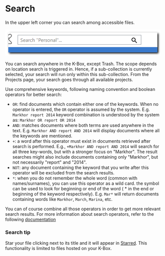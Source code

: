 # Search

In the upper left corner you can search among accessible files.

![search](../img/search.png)

You can search anywhere in the K-Box, except Trash. The scope depends on location search is triggered in. Hence, if a sub-collection is currently selected, your search will run only within this sub-collection. From the Projects page, your search goes through all available projects.

Use comprehensive keywords, following naming convention and boolean operators for better search:

- `OR`: find documents which contain either one of the keywords. When no operator is entered, the `OR` operator is assumed by the system. E.g. `Markhor report 2014` keyword combination is understood by the system as: `Markhor OR report OR 2014`
- `AND`: matches documents where both terms are used anywhere in the text. E.g. `Markhor AND report AND 2014` will display documents where all the keywords are mentioned.
- `+`: a word after this operator must exist in documents retrieved after search is performed. E.g., `+Markhor AND report AND 2014` will search for all three key-words, but with a stronger focus on "Markhor". The result searches might also include documents containing only "Markhor", but not necessarily "report" and "2014".
- `NOT`: any document containing the keyword that you write after this operator will be excluded from the search results.
- `*`: when you do not remember the whole word (common with names/surnames), you can use this operator as a wild card. the symbol can be used to look for beginning or end of the word ( * in the end or beginning of the keyword respectively). E.g. `Mar*` will return documents containing words like `Markhor`, `March`, `Marina`, etc. 

You can of course combine all those operators in order to get more relevant search results. For more information about search operators, refer to the following [documentation](https://lucene.apache.org/core/2_9_4/queryparsersyntax.html)

### Search tip

Star your file clicking next to its title and it will appear in [Starred](./starred.md). This functionality is limited to files hosted on your K-Box.